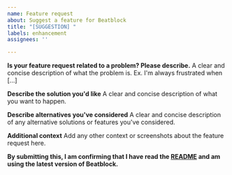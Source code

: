 ```yaml
---
name: Feature request
about: Suggest a feature for Beatblock
title: "[SUGGESTION] "
labels: enhancement
assignees: ''

---
```


**Is your feature request related to a problem? Please describe.**
A clear and concise description of what the problem is. Ex. I'm always frustrated when [...]

**Describe the solution you'd like**
A clear and concise description of what you want to happen.

**Describe alternatives you've considered**
A clear and concise description of any alternative solutions or features you've considered.

**Additional context**
Add any other context or screenshots about the feature request here.




**By submitting this, I am confirming that I have read the [README](https://github.com/DPS2004/Beatblock-issues/blob/main/README.md) and am using the latest version of Beatblock.**
